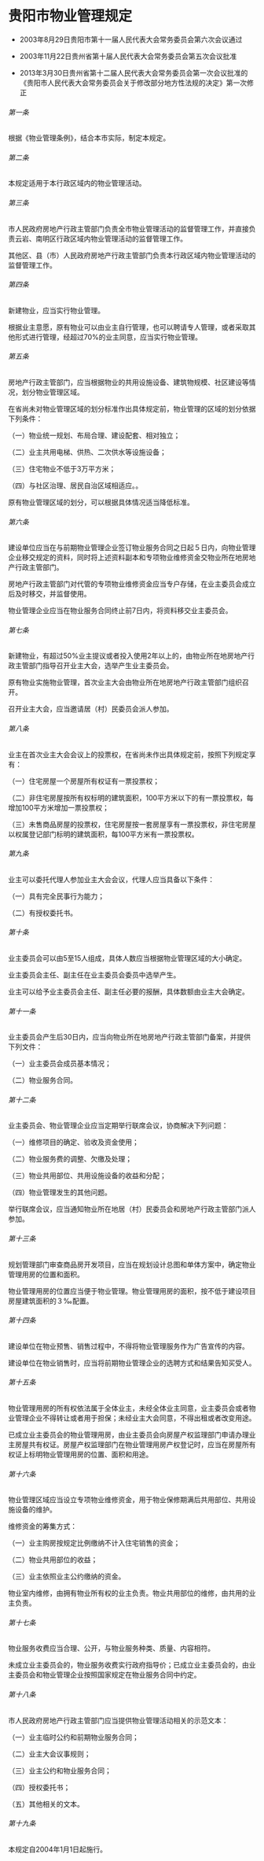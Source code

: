# 贵阳市物业管理规定

- 2003年8月29日贵阳市第十一届人民代表大会常务委员会第六次会议通过

- 2003年11月22日贵州省第十届人民代表大会常务委员会第五次会议批准

- 2013年3月30日贵州省第十二届人民代表大会常务委员会第一次会议批准的《贵阳市人民代表大会常务委员会关于修改部分地方性法规的决定》第一次修正

<!-- INFO END -->

###### 第一条

根据《物业管理条例》，结合本市实际，制定本规定。

###### 第二条

本规定适用于本行政区域内的物业管理活动。

###### 第三条

市人民政府房地产行政主管部门负责全市物业管理活动的监督管理工作，并直接负责云岩、南明区行政区域内物业管理活动的监督管理工作。

其他区、县（市）人民政府房地产行政主管部门负责本行政区域内物业管理活动的监督管理工作。

###### 第四条

新建物业，应当实行物业管理。

根据业主意愿，原有物业可以由业主自行管理，也可以聘请专人管理，或者采取其他形式进行管理，经超过70%的业主同意，应当实行物业管理。

###### 第五条

房地产行政主管部门，应当根据物业的共用设施设备、建筑物规模、社区建设等情况，划分物业管理区域。

在省尚未对物业管理区域的划分标准作出具体规定前，物业管理的区域的划分依据下列条件：

（一）物业统一规划、布局合理、建设配套、相对独立；

（二）业主共用电梯、供热、二次供水等设施设备；

（三）住宅物业不低于3万平方米；

（四）与社区治理、居民自治区域相适应。。

原有物业管理区域的划分，可以根据具体情况适当降低标准。

###### 第六条

建设单位应当在与前期物业管理企业签订物业服务合同之日起５日内，向物业管理企业移交规定的资料，同时将上述资料副本和专项物业维修资金交物业所在地房地产行政主管部门。

房地产行政主管部门对代管的专项物业维修资金应当专户存储，在业主委员会成立后及时移交，并监督使用。

物业管理企业应当在物业服务合同终止前7日内，将资料移交业主委员会。

###### 第七条

新建物业，有超过50%业主提议或者投入使用2年以上的，由物业所在地房地产行政主管部门指导召开业主大会，选举产生业主委员会。

原有物业实施物业管理，首次业主大会由物业所在地房地产行政主管部门组织召开。

召开业主大会，应当邀请居（村）民委员会派人参加。

###### 第八条

业主在首次业主大会会议上的投票权，在省尚未作出具体规定前，按照下列规定享有：

（一）住宅房屋一个房屋所有权证有一票投票权；

（二）非住宅房屋按所有权标明的建筑面积，100平方米以下的有一票投票权，每增加100平方米增加一票投票权；

（三）未售商品房屋的投票权，住宅房屋按一套房屋享有一票投票权，非住宅房屋以权属登记部门标明的建筑面积，每100平方米有一票投票权。

###### 第九条

业主可以委托代理人参加业主大会会议，代理人应当具备以下条件：

（一）具有完全民事行为能力；

（二）有授权委托书。

###### 第十条

业主委员会可以由5至15人组成，具体人数应当根据物业管理区域的大小确定。

业主委员会主任、副主任在业主委员会委员中选举产生。

业主可以给予业主委员会主任、副主任必要的报酬，具体数额由业主大会确定。

###### 第十一条

业主委员会产生后30日内，应当向物业所在地房地产行政主管部门备案，并提供下列文件：

（一）业主委员会成员基本情况；

（二）物业服务合同。

###### 第十二条

业主委员会、物业管理企业应当定期举行联席会议，协商解决下列问题：

（一）维修项目的确定、验收及资金使用；

（二）物业服务费的调整、欠缴及处理；

（三）物业共用部位、共用设施设备的收益和分配；

（四）物业管理发生的其他问题。

举行联席会议，应当通知物业所在地居（村）民委员会和房地产行政主管部门派人参加。

###### 第十三条

规划管理部门审查商品房开发项目，应当在规划设计总图和单体方案中，确定物业管理用房的位置和面积。

物业管理用房的位置应当便于物业管理。物业管理用房的面积，按不低于建设项目房屋建筑面积的３‰配置。

###### 第十四条

建设单位在物业预售、销售过程中，不得将物业管理服务作为广告宣传的内容。

建设单位在物业销售时，应当将前期物业管理企业的选聘方式和结果告知买受人。

###### 第十五条

物业管理用房的所有权依法属于全体业主，未经全体业主同意，业主委员会或者物业管理企业不得转让或者用于担保；未经业主大会同意，不得出租或者改变用途。

已成立业主委员会的物业管理用房，由业主委员会向房屋产权监理部门申请办理业主房屋共有权证。房屋产权监理部门在物业管理用房产权登记时，应当在房屋所有权证上标明物业管理用房的位置、面积和用途。

###### 第十六条

物业管理区域应当设立专项物业维修资金，用于物业保修期满后共用部位、共用设施设备的维护。

维修资金的筹集方式：

（一）业主购房按规定比例缴纳不计入住宅销售的资金；

（二）物业共用部位的收益；

（三）业主依照业主公约缴纳的资金。

物业室内维修，由拥有物业所有权的业主负责。物业共用部位的维修，由共用的业主负责。

###### 第十七条

物业服务收费应当合理、公开，与物业服务种类、质量、内容相符。

未成立业主委员会的，物业服务收费实行政府指导价；已成立业主委员会的，由业主委员会和物业管理企业按照国家规定在物业服务合同中约定。

###### 第十八条

市人民政府房地产行政主管部门应当提供物业管理活动相关的示范文本：

（一）业主临时公约和前期物业服务合同；

（二）业主大会议事规则；

（三）业主公约和物业服务合同；

（四）授权委托书；

（五）其他相关的文本。

###### 第十九条

本规定自2004年1月1日起施行。
